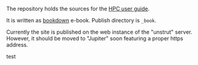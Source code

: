 The repository holds the sources for the [HPC user guide](http://www.geoinf.uni-jena.de/~bi28yuv/gisc-user-guide/).

It is written as [bookdown](https://github.com/rstudio/bookdown) e-book.
Publish directory is `_book`.

Currently the site is published on the web instance of the "unstrut" server.
However, it should be moved to "Jupiter" soon featuring a proper https address.

test
